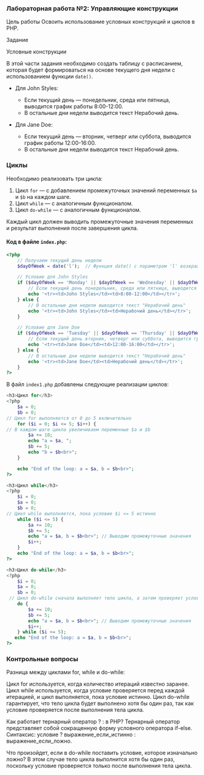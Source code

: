 ### Лабораторная работа №2: Управляющие конструкции

 Цель работы
Освоить использование условных конструкций и циклов в PHP.

 Задание
 
 Условные конструкции
 
В этой части задания необходимо создать таблицу с расписанием, которая будет формироваться на основе текущего дня недели с использованием функции `date()`.

- Для John Styles:
  - Если текущий день — понедельник, среда или пятница, выводится график работы 8:00-12:00.
  - В остальные дни недели выводится текст Нерабочий день.

- Для Jane Doe:
  - Если текущий день — вторник, четверг или суббота, выводится график работы 12:00-16:00.
  - В остальные дни недели выводится текст Нерабочий день.

### Циклы
Необходимо реализовать три цикла:
1. Цикл `for` — с добавлением промежуточных значений переменных `$a` и `$b` на каждом шаге.
2. Цикл `while` — с аналогичным функционалом.
3. Цикл `do-while` — с аналогичным функционалом.

Каждый цикл должен выводить промежуточные значения переменных и результат выполнения после завершения цикла.

#### Код в файле `index.php`:

```php
<?php
    // Получаем текущий день недели
    $dayOfWeek = date('l');  // Функция date() с параметром 'l' возвращает полный день недели (например, 'Monday').

    // Условие для John Styles
    if ($dayOfWeek == 'Monday' || $dayOfWeek == 'Wednesday' || $dayOfWeek == 'Friday') {
        // Если текущий день понедельник, среда или пятница, выводится график работы 8:00-12:00
        echo '<tr><td>John Styles</td><td>8:00-12:00</td></tr>';
    } else {
        // В остальные дни недели выводится текст "Нерабочий день"
        echo '<tr><td>John Styles</td><td>Нерабочий день</td></tr>';
    }

    // Условие для Jane Doe
    if ($dayOfWeek == 'Tuesday' || $dayOfWeek == 'Thursday' || $dayOfWeek == 'Saturday') {
        // Если текущий день вторник, четверг или суббота, выводится график работы 12:00-16:00
        echo '<tr><td>Jane Doe</td><td>12:00-16:00</td></tr>';
    } else {
        // В остальные дни недели выводится текст "Нерабочий день"
        echo '<tr><td>Jane Doe</td><td>Нерабочий день</td></tr>';
    }
?>
```

В файл `index1.php` добавлены следующие реализации циклов:

```php
<h3>Цикл for</h3>
<?php
    $a = 0;
    $b = 0;
// Цикл for выполняется от 0 до 5 включительно
    for ($i = 0; $i <= 5; $i++) {
// В каждом шаге цикла увеличиваем переменные $a и $b
        $a += 10;
        echo "a = $a, ";
        $b += 5;
        echo "b = $b<br>";
    }

    echo "End of the loop: a = $a, b = $b<br>";
?>

<h3>Цикл while</h3>
<?php
    $i = 0;
    $a = 0;
    $b = 0;
// Цикл while выполняется, пока условие $i <= 5 истинно
    while ($i <= 5) {
        $a += 10;
        $b += 5;
        echo "a = $a, b = $b<br>"; // Выводим промежуточные значения
        $i++;
    }
    echo "End of the loop: a = $a, b = $b<br>";
?>

<h3>Цикл do-while</h3>
<?php
    $i = 0;
    $a = 0;
    $b = 0;
 // Цикл do-while сначала выполняет тело цикла, а затем проверяет условие
    do {
        $a += 10;
        $b += 5;
        echo "a = $a, b = $b<br>"; // Выводим промежуточные значения
        $i++;
    } while ($i <= 5);
   echo "End of the loop: a = $a, b = $b<br>";
?>
```
### Контрольные вопросы
Разница между циклами for, while и do-while:

Цикл for используется, когда количество итераций известно заранее.
Цикл while используется, когда условие проверяется перед каждой итерацией, и цикл выполняется, пока условие истинно.
Цикл do-while гарантирует, что тело цикла будет выполнено хотя бы один раз, так как условие проверяется после выполнения тела цикла.

Как работает тернарный оператор ? : в PHP? Тернарный оператор представляет собой сокращенную форму условного оператора if-else. Синтаксис: условие ? выражение_если_истинно : выражение_если_ложно.

Что произойдет, если в do-while поставить условие, которое изначально ложно? В этом случае тело цикла выполнится хотя бы один раз, поскольку условие проверяется только после выполнения тела цикла.

